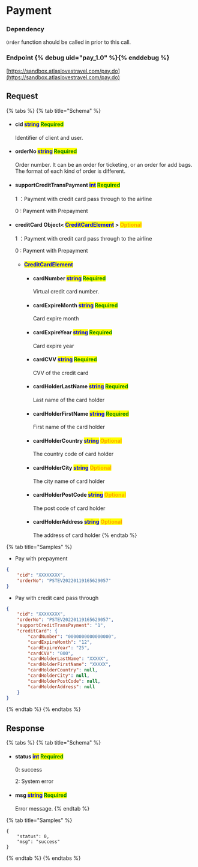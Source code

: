 # Payment

### Dependency

`Order` function should be called in prior to this call.

### Endpoint {% debug uid="pay_1.0" %}{% enddebug %}

[https://sandbox.atlaslovestravel.com/pay.do](https://sandbox.atlaslovestravel.com/pay.do)

## Request

{% tabs %}
{% tab title="Schema" %}
*   #### cid                                  <mark style="color:blue;">string</mark>                                                                                                 <mark style="color:green;">Required</mark>

    Identifier of client and user.
*   #### orderNo                       <mark style="color:blue;">string</mark>                                                                                                 <mark style="color:green;">Required</mark>

    Order number. It can be an order for ticketing, or an order for add bags. The format of each kind of order is different.
*   #### supportCreditTransPayment                       <mark style="color:blue;">int</mark>                                                             <mark style="color:green;">Required</mark>

    1 ：Payment with credit card pass through to the airline

    0 :  Payment with Prepayment
*   #### creditCard                  Object< <mark style="color:blue;">CreditCardElement</mark> >        <mark style="color:orange;">Optional</mark>

    1 ：Payment with credit card pass through to the airline

    0 :  Payment with Prepayment

    * #### <mark style="color:blue;">CreditCardElement</mark>
      *   #### cardNumber                                  <mark style="color:blue;">string</mark>                                                               <mark style="color:green;">Required</mark>

          Virtual credit card number.
      *   #### cardExpireMonth                       <mark style="color:blue;">string</mark>                                                                <mark style="color:green;">Required</mark>

          Card expire month
      *   #### cardExpireYear                            <mark style="color:blue;">string</mark>                                                                <mark style="color:green;">Required</mark>

          Card expire year
      *   #### cardCVV                                         <mark style="color:blue;">string</mark>                                                               <mark style="color:green;">Required</mark>

          CVV of the credit card
      *   #### cardHolderLastName               <mark style="color:blue;">string</mark>                                                                <mark style="color:green;">Required</mark>

          Last name of the card holder
      *   #### cardHolderFirstName               <mark style="color:blue;">string</mark>                                                               <mark style="color:green;">Required</mark>

          First name of the card holder
      *   #### cardHolderCountry                    <mark style="color:blue;">string</mark>                                                               <mark style="color:orange;">Optional</mark>

          The country code of card holder
      *   #### cardHolderCity                             <mark style="color:blue;">string</mark>                                                               <mark style="color:orange;">Optional</mark>

          The city name of card holder
      *   #### cardHolderPostCode                 <mark style="color:blue;">string</mark>                                                              <mark style="color:orange;">Optional</mark>

          The post code of card holder
      *   #### cardHolderAddress                     <mark style="color:blue;">string</mark>                                                             <mark style="color:orange;">Optional</mark>

          The address of card holder
{% endtab %}

{% tab title="Samples" %}
* Pay with prepayment

```json
{
    "cid": "XXXXXXXX",
    "orderNo": "PSTEV20220119165629057"
}
```

* Pay with credit card pass through

```json
{
    "cid": "XXXXXXXX",
    "orderNo": "PSTEV20220119165629057",
    "supportCreditTransPayment": "1",
    "creditCard": {
        "cardNumber": "0000000000000000",
        "cardExpireMonth": "12",
        "cardExpireYear": "25",
        "cardCVV": "000",
        "cardHolderLastName": "XXXXX",
        "cardHolderFirstName": "XXXXX",
        "cardHolderCountry": null,
        "cardHolderCity": null,
        "cardHolderPostCode": null,
        "cardHolderAddress": null
    }
}
```
{% endtab %}
{% endtabs %}

## Response

{% tabs %}
{% tab title="Schema" %}
*   #### status                                  <mark style="color:blue;">int</mark>                                                                                                       <mark style="color:green;">Required</mark>

    0: success

    2: System error
*   #### msg                                      <mark style="color:blue;">string</mark>                                                                                                 <mark style="color:green;">Required</mark>

    Error message.
{% endtab %}

{% tab title="Samples" %}
```
{
    "status": 0,
    "msg": "success"
}
```


{% endtab %}
{% endtabs %}
